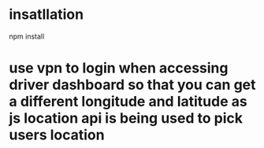 # insatllation

npm install

# use vpn to login when accessing driver dashboard so that you can get a different longitude and latitude as js location api is being used to pick users location
